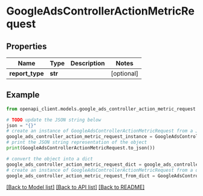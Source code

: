 # GoogleAdsControllerActionMetricRequest


## Properties

Name | Type | Description | Notes
------------ | ------------- | ------------- | -------------
**report_type** | **str** |  | [optional] 

## Example

```python
from openapi_client.models.google_ads_controller_action_metric_request import GoogleAdsControllerActionMetricRequest

# TODO update the JSON string below
json = "{}"
# create an instance of GoogleAdsControllerActionMetricRequest from a JSON string
google_ads_controller_action_metric_request_instance = GoogleAdsControllerActionMetricRequest.from_json(json)
# print the JSON string representation of the object
print(GoogleAdsControllerActionMetricRequest.to_json())

# convert the object into a dict
google_ads_controller_action_metric_request_dict = google_ads_controller_action_metric_request_instance.to_dict()
# create an instance of GoogleAdsControllerActionMetricRequest from a dict
google_ads_controller_action_metric_request_from_dict = GoogleAdsControllerActionMetricRequest.from_dict(google_ads_controller_action_metric_request_dict)
```
[[Back to Model list]](../README.md#documentation-for-models) [[Back to API list]](../README.md#documentation-for-api-endpoints) [[Back to README]](../README.md)


